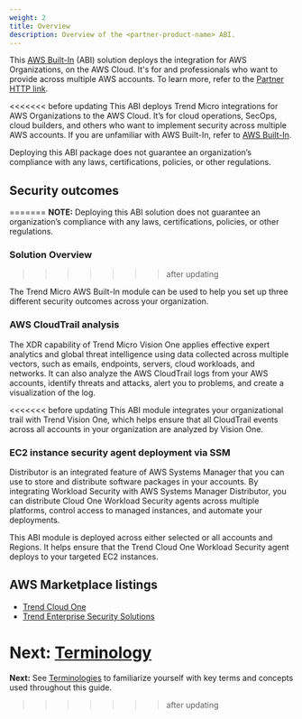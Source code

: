 ```yaml
---
weight: 2
title: Overview
description: Overview of the <partner-product-name> ABI.
---
```


This [AWS Built-In](https://aws.amazon.com/builtin) (ABI) solution deploys the <partner-product-name> integration for AWS Organizations, on the AWS Cloud. It's for <persoma-1> and <persona-2> professionals who want to provide <functionality details> across multiple AWS accounts. To learn more, refer to the [Partner HTTP link](https://partner-name.com/link).

<<<<<<< before updating
This ABI deploys Trend Micro integrations for AWS Organizations to the AWS Cloud. It’s for cloud operations, SecOps, cloud builders, and others who want to implement security across multiple AWS accounts. If you are unfamiliar with AWS Built-In, refer to [AWS Built-In](https://aws.amazon.com/builtin).

Deploying this ABI package does not guarantee an organization’s compliance with any laws, certifications, policies, or other regulations.

## Security outcomes
=======
**NOTE:** Deploying this ABI solution does not guarantee an organization’s compliance with any laws, certifications, policies, or other regulations.

### Solution Overview
>>>>>>> after updating

The Trend Micro AWS Built-In module can be used to help you set up three different security outcomes across your organization.

### AWS CloudTrail analysis

The XDR capability of Trend Micro Vision One applies effective expert analytics and global threat intelligence using data collected across multiple vectors, such as emails, endpoints, servers, cloud workloads, and networks. It can also analyze the AWS CloudTrail logs from your AWS accounts, identify threats and attacks, alert you to problems, and create a visualization of the log.

<<<<<<< before updating
This ABI module integrates your organizational trail with Trend Vision One, which helps ensure that all CloudTrail events across all accounts in your organization are analyzed by Vision One.

### EC2 instance security agent deployment via SSM

Distributor is an integrated feature of AWS Systems Manager that you can use to store and distribute software packages in your accounts. By integrating Workload Security with AWS Systems Manager Distributor, you can distribute Cloud One Workload Security agents across multiple platforms, control access to managed instances, and automate your deployments.

This ABI module is deployed across either selected or all accounts and Regions. It helps ensure that the Trend Cloud One Workload Security agent deploys to your targeted EC2 instances.

## AWS Marketplace listings

* [Trend Cloud One](https://aws.amazon.com/marketplace/pp/prodview-g232pyu6l55l4)
* [Trend Enterprise Security Solutions](https://aws.amazon.com/marketplace/pp/prodview-jktqkevcm3zbc)

**Next:** [Terminology](/terminologies/index.html)
=======
**Next:** See [Terminologies](/terminologies/index.html) to familiarize yourself with key terms and concepts used throughout this guide.
>>>>>>> after updating
